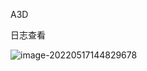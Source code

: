 A3D

日志查看

![image-20220517144829678](C:\Users\Administrator\AppData\Roaming\Typora\typora-user-images\image-20220517144829678.png)